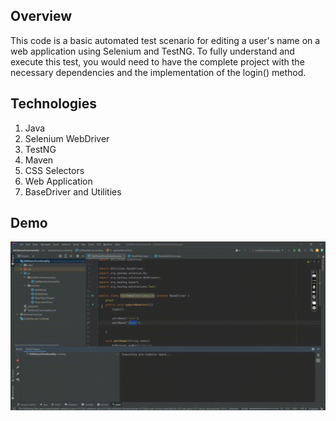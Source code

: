 ## Overview
This code is a basic automated test scenario for editing a user's name on a web application using Selenium and TestNG. To fully understand and execute this test, you would need to have the complete project with the necessary dependencies and the implementation of the login() method.

## Technologies
1) Java
2) Selenium WebDriver
3) TestNG
4) Maven
5) CSS Selectors
6) Web Application
7) BaseDriver and Utilities

## Demo
<img src="https://github.com/TunahanBoyaci/EditNameFunctionality/blob/main/10.09.2023_21.35.42_REC.gif">
